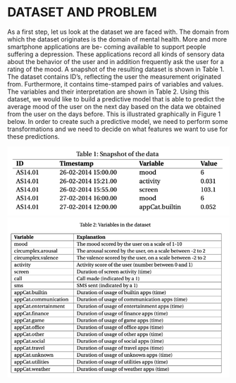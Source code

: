 #  DATASET AND PROBLEM

As a first step, let us look at the dataset we are faced with. The domain from which the dataset originates is the domain of mental health. More and more smartphone applications are be- coming available to support people suffering a depression. These applications record all kinds of sensory data about the behavior of the user and in addition frequently ask the user for a rating of the mood. A snapshot of the resulting dataset is shown in Table 1. The dataset contains ID’s, reflecting the user the measurement originated from. Furthermore, it contains time-stamped pairs of variables and values. The variables and their interpretation are shown in Table 2.
Using this dataset, we would like to build a predictive model that is able to predict the average mood of the user on the next day based on the data we obtained from the user on the days before. This is illustrated graphically in Figure 1 below. In order to create such a predictive model, we need to perform some transformations and we need to decide on what features we want to use for these predictions.

![Alt text](RM.photoes/table1.png?raw=true "Table1") 
![Alt text](RM.photoes/table2.png?raw=true "Table2")
